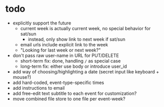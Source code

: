 # todo

- explicitly support the future
  - current week is actually current week, no special behavior for sat/sun
    - instead, only show link to next week if sat/sun
  - email urls include explicit link to the week
  - "Looking for last week or next week?"
- don't pass raw user-name in URL for PUT/DELETE
  - short-term fix: done, handling `/` as special case
  - long-term fix: either use body or introduce user_id
- add way of choosing/highlighting a date (secret input like keyboard + mouse?)
- add hard-coded, event-type-specific times
- add instructions to email
- add free-edit text subtitle to each event for customization?
- move combined file store to one file per event-week?
